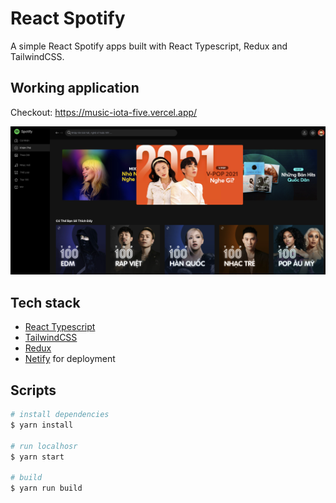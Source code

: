 # React Spotify

A simple React Spotify apps built with React Typescript, Redux and TailwindCSS.

## Working application

Checkout: https://music-iota-five.vercel.app/

![Workspace](public/assets/images/landing.png)

## Tech stack

- [React Typescript](https://reactjs.org/)
- [TailwindCSS](https://tailwindcss.com/)
- [Redux](https://redux.js.org/)
- [Netify](https://www.netlify.com/) for deployment

## Scripts

```bash
# install dependencies
$ yarn install

# run localhosr
$ yarn start

# build
$ yarn run build
```
